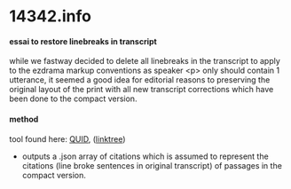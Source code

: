 # 14342.info
#### essai to restore linebreaks in transcript
while we fastway decided to delete all linebreaks in the transcript to apply to the ezdrama markup conventions as speaker \<p> only should contain 1 utterance, it seemed a good idea for editorial reasons to preserving the original layout of the print with all new transcript corrections which have been done to the compact version.   
#### method
tool found here: [QUID](https://scm.cms.hu-berlin.de/schluesselstellen/quid), ([linktree](https://www.projekte.hu-berlin.de/de/schluesselstellen/index.html))
- outputs a .json array of citations which is assumed to represent the citations (line broke sentences in original transcript) of passages in the compact version.